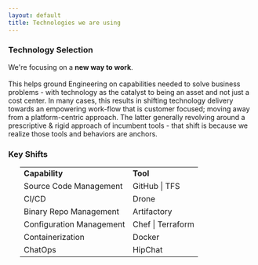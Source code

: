 ```yaml
---
layout: default
title: Technologies we are using
---
```


<div class="home">
<h3>
    <a class="post-link" href="/technology" STYLE="text-decoration: none">Technology Selection</a>
  </h3>  
  <p class="intro">We're focusing on a <b>new way to work</b>. <br><br>This helps ground Engineering on capabilities needed to solve business problems - with technology as the catalyst to being an asset and not just a cost center. In many cases, this results in shifting technology delivery towards an empowering work-flow that is customer focused; moving away from a platform-centric approach. The latter generally revolving around a prescriptive & rigid approach of incumbent tools - that shift is because we realize those tools and behaviors are anchors.</p>
 <h3>
    <a class="post-link" href="/technology" STYLE="text-decoration: none">Key Shifts</a>
  </h3>  
  <ul>
    <table border="0">
      <tr>
        <td><b>Capability</b></td>
        <td><b>Tool</b></td>
      </tr>
      <tr>
        <td>Source Code Management</td>
        <td>GitHub | TFS</td>
      </tr>
      <tr>
        <td>CI/CD</td>
        <td>Drone</td>
      </tr>
      <tr>
        <td>Binary Repo Management</td>
        <td>Artifactory</td>
      </tr>
      <tr>
        <td>Configuration Management</td>
        <td>Chef | Terraform</td>
      </tr>
      <tr>
        <td>Containerization</td>
        <td>Docker</td>
      </tr>
      <tr>
        <td>ChatOps</td>
        <td>HipChat</td>
      </tr>
    </table>
    </ul>
</div>
